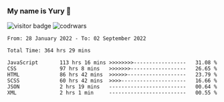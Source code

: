 ### My name is Yury 👋 
![visitor badge](https://visitor-badge.glitch.me/badge?page_id=litury.visitor-badge&left_text=My%20Page%20Visitors)  ![codrwars](https://www.codewars.com/users/litury/badges/micro) 


<!--START_SECTION:waka-->

```text
From: 28 January 2022 - To: 02 September 2022

Total Time: 364 hrs 29 mins

JavaScript       113 hrs 16 mins >>>>>>>>-----------------   31.08 %
CSS              97 hrs 8 mins   >>>>>>>------------------   26.65 %
HTML             86 hrs 42 mins  >>>>>>-------------------   23.79 %
SCSS             60 hrs 42 mins  >>>>---------------------   16.66 %
JSON             2 hrs 19 mins   -------------------------   00.64 %
XML              2 hrs 1 min     -------------------------   00.55 %
```

<!--END_SECTION:waka-->

